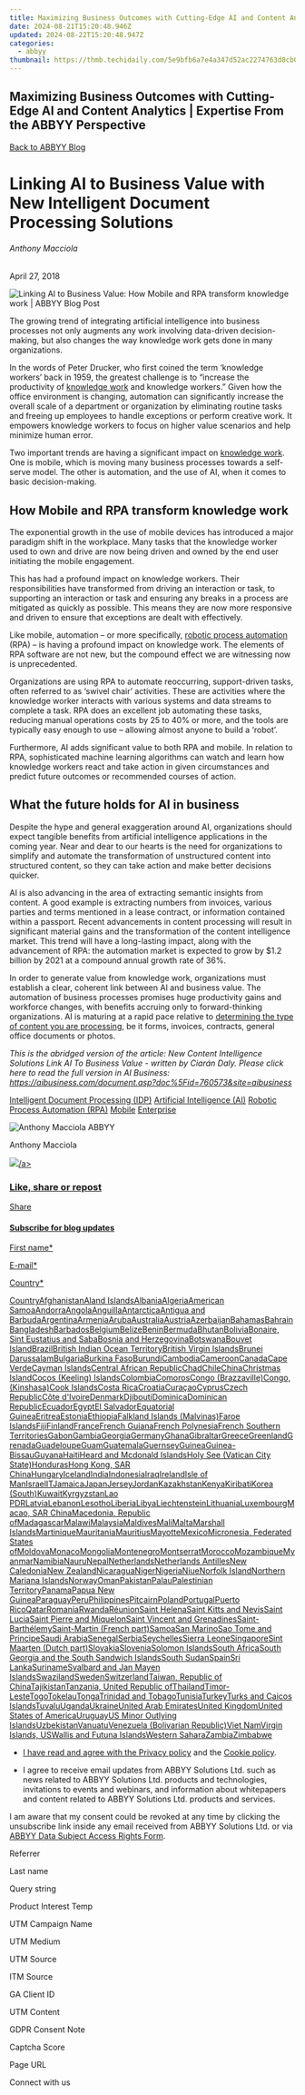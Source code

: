 ```yaml
---
title: Maximizing Business Outcomes with Cutting-Edge AI and Content Analytics | Expertise From the ABBYY Perspective
date: 2024-08-21T15:20:48.946Z
updated: 2024-08-22T15:20:48.947Z
categories:
  - abbyy
thumbnail: https://thmb.techidaily.com/5e9bfb6a7e4a347d52ac2274763d8cb00a024229f1f3b2af38f5058bc81f8e98.jpg
---
```


## Maximizing Business Outcomes with Cutting-Edge AI and Content Analytics | Expertise From the ABBYY Perspective

[Back to ABBYY Blog](https://tools.techidaily.com/abbyy/products/)

# Linking AI to Business Value with New Intelligent Document Processing Solutions

###### Anthony Macciola

April 27, 2018

![Linking AI to Business Value: How Mobile and RPA transform knowledge work | ABBYY Blog Post](https://static1.abbyy.com/abbyycommedia/25284/9156e_blog_linking-ai-to-business-value-with-new-content-intelligence-solutions_4_blog_934x400.png) 

The growing trend of integrating artificial intelligence into business processes not only augments any work involving data-driven decision-making, but also changes the way knowledge work gets done in many organizations.

In the words of Peter Drucker, who first coined the term ‘knowledge workers’ back in 1959, the greatest challenge is to “increase the productivity of [knowledge work](https://aibusiness.com/intelligent-rpa-transforming-knowledge-work-business-world/) and knowledge workers.” Given how the office environment is changing, automation can significantly increase the overall scale of a department or organization by eliminating routine tasks and freeing up employees to handle exceptions or perform creative work. It empowers knowledge workers to focus on higher value scenarios and help minimize human error.

Two important trends are having a significant impact on [knowledge work](https://aibusiness.com/kim-technologies-interview/). One is mobile, which is moving many business processes towards a self-serve model. The other is automation, and the use of AI, when it comes to basic decision-making.

## How Mobile and RPA transform knowledge work

The exponential growth in the use of mobile devices has introduced a major paradigm shift in the workplace. Many tasks that the knowledge worker used to own and drive are now being driven and owned by the end user initiating the mobile engagement.

This has had a profound impact on knowledge workers. Their responsibilities have transformed from driving an interaction or task, to supporting an interaction or task and ensuring any breaks in a process are mitigated as quickly as possible. This means they are now more responsive and driven to ensure that exceptions are dealt with effectively.

Like mobile, automation – or more specifically, [robotic process automation](https://tools.techidaily.com/abbyy/products/) (RPA) – is having a profound impact on knowledge work. The elements of RPA software are not new, but the compound effect we are witnessing now is unprecedented.

Organizations are using RPA to automate reoccurring, support-driven tasks, often referred to as ‘swivel chair’ activities. These are activities where the knowledge worker interacts with various systems and data streams to complete a task. RPA does an excellent job automating these tasks, reducing manual operations costs by 25 to 40% or more, and the tools are typically easy enough to use – allowing almost anyone to build a ‘robot’.

Furthermore, AI adds significant value to both RPA and mobile. In relation to RPA, sophisticated machine learning algorithms can watch and learn how knowledge workers react and take action in given circumstances and predict future outcomes or recommended courses of action.

## What the future holds for AI in business

Despite the hype and general exaggeration around AI, organizations should expect tangible benefits from artificial intelligence applications in the coming year. Near and dear to our hearts is the need for organizations to simplify and automate the transformation of unstructured content into structured content, so they can take action and make better decisions quicker.

AI is also advancing in the area of extracting semantic insights from content. A good example is extracting numbers from invoices, various parties and terms mentioned in a lease contract, or information contained within a passport. Recent advancements in content processing will result in significant material gains and the transformation of the content intelligence market. This trend will have a long-lasting impact, along with the advancement of RPA: the automation market is expected to grow by $1.2 billion by 2021 at a compound annual growth rate of 36%.

In order to generate value from knowledge work, organizations must establish a clear, coherent link between AI and business value. The automation of business processes promises huge productivity gains and workforce changes, with benefits accruing only to forward-thinking organizations. AI is maturing at a rapid pace relative to [determining the type of content you are processing](https://aibusiness.com/abbyy-business-documents-actionable/), be it forms, invoices, contracts, general office documents or photos.

_This is the abridged version of the article: New Content Intelligence Solutions Link AI To Business Value - written by Ciarán Daly. Please click here to read the full version in AI Business:_ _<https://aibusiness.com/document.asp?doc%5Fid=760573&site=aibusiness>_

[Intelligent Document Processing (IDP)](https://www.abbyy.com/blog/intelligent-document-processing-idp/ "Intelligent Document Processing (IDP)") [Artificial Intelligence (AI)](https://www.abbyy.com/blog/artificial-intelligence-ai/ "Artificial Intelligence (AI)") [Robotic Process Automation (RPA)](https://www.abbyy.com/blog/robotic-process-automation-rpa/ "Robotic Process Automation (RPA)") [Mobile](https://tools.techidaily.com/abbyy/products/) [Enterprise](https://tools.techidaily.com/abbyy/products/) 

![Anthony Macciola ABBYY](https://static4.abbyy.com/abbyycommedia/25717/anthonymacciola-99x99.png)

Anthony Macciola

<!-- affiliate ads begin -->
<a href="https://store.nero.com/order/checkout.php?PRODS=4729507&QTY=1&AFFILIATE=108875&CART=1"><img src="https://www.nero.com/nero-com-wAssets/img/banners/2023/TIU/Nero_TuneItUp_Screen_2.webp" border="0">/a>
<!-- affiliate ads end -->
### Like, share or repost

Share 

#### Subscribe for blog updates

First name\*

E-mail\*

Сountry\*

СountryAfghanistanAland IslandsAlbaniaAlgeriaAmerican SamoaAndorraAngolaAnguillaAntarcticaAntigua and BarbudaArgentinaArmeniaArubaAustraliaAustriaAzerbaijanBahamasBahrainBangladeshBarbadosBelgiumBelizeBeninBermudaBhutanBoliviaBonaire, Sint Eustatius and SabaBosnia and HerzegovinaBotswanaBouvet IslandBrazilBritish Indian Ocean TerritoryBritish Virgin IslandsBrunei DarussalamBulgariaBurkina FasoBurundiCambodiaCameroonCanadaCape VerdeCayman IslandsCentral African RepublicChadChileChinaChristmas IslandCocos (Keeling) IslandsColombiaComorosCongo (Brazzaville)Congo, (Kinshasa)Cook IslandsCosta RicaCroatiaCuraçaoCyprusCzech RepublicCôte d'IvoireDenmarkDjiboutiDominicaDominican RepublicEcuadorEgyptEl SalvadorEquatorial GuineaEritreaEstoniaEthiopiaFalkland Islands (Malvinas)Faroe IslandsFijiFinlandFranceFrench GuianaFrench PolynesiaFrench Southern TerritoriesGabonGambiaGeorgiaGermanyGhanaGibraltarGreeceGreenlandGrenadaGuadeloupeGuamGuatemalaGuernseyGuineaGuinea-BissauGuyanaHaitiHeard and Mcdonald IslandsHoly See (Vatican City State)HondurasHong Kong, SAR ChinaHungaryIcelandIndiaIndonesiaIraqIrelandIsle of ManIsraelITJamaicaJapanJerseyJordanKazakhstanKenyaKiribatiKorea (South)KuwaitKyrgyzstanLao PDRLatviaLebanonLesothoLiberiaLibyaLiechtensteinLithuaniaLuxembourgMacao, SAR ChinaMacedonia, Republic ofMadagascarMalawiMalaysiaMaldivesMaliMaltaMarshall IslandsMartiniqueMauritaniaMauritiusMayotteMexicoMicronesia, Federated States ofMoldovaMonacoMongoliaMontenegroMontserratMoroccoMozambiqueMyanmarNamibiaNauruNepalNetherlandsNetherlands AntillesNew CaledoniaNew ZealandNicaraguaNigerNigeriaNiueNorfolk IslandNorthern Mariana IslandsNorwayOmanPakistanPalauPalestinian TerritoryPanamaPapua New GuineaParaguayPeruPhilippinesPitcairnPolandPortugalPuerto RicoQatarRomaniaRwandaRéunionSaint HelenaSaint Kitts and NevisSaint LuciaSaint Pierre and MiquelonSaint Vincent and GrenadinesSaint-BarthélemySaint-Martin (French part)SamoaSan MarinoSao Tome and PrincipeSaudi ArabiaSenegalSerbiaSeychellesSierra LeoneSingaporeSint Maarten (Dutch part)SlovakiaSloveniaSolomon IslandsSouth AfricaSouth Georgia and the South Sandwich IslandsSouth SudanSpainSri LankaSurinameSvalbard and Jan Mayen IslandsSwazilandSwedenSwitzerlandTaiwan, Republic of ChinaTajikistanTanzania, United Republic ofThailandTimor-LesteTogoTokelauTongaTrinidad and TobagoTunisiaTurkeyTurks and Caicos IslandsTuvaluUgandaUkraineUnited Arab EmiratesUnited KingdomUnited States of AmericaUruguayUS Minor Outlying IslandsUzbekistanVanuatuVenezuela (Bolivarian Republic)Viet NamVirgin Islands, USWallis and Futuna IslandsWestern SaharaZambiaZimbabwe

* I have read and agree with the [Privacy policy](https://tools.techidaily.com/abbyy/products/) and the [Cookie policy](https://tools.techidaily.com/abbyy/products/).

* I agree to receive email updates from ABBYY Solutions Ltd. such as news related to ABBYY Solutions Ltd. products and technologies, invitations to events and webinars, and information about whitepapers and content related to ABBYY Solutions Ltd. products and services.  
    
I am aware that my consent could be revoked at any time by clicking the unsubscribe link inside any email received from ABBYY Solutions Ltd. or via [ABBYY Data Subject Access Rights Form](https://tools.techidaily.com/abbyy/products/).

Referrer

Last name

Query string

Product Interest Temp

UTM Campaign Name

UTM Medium

UTM Source

ITM Source

GA Client ID

UTM Content

GDPR Consent Note

Captcha Score

Page URL

Connect with us

<ins class="adsbygoogle"
     style="display:block"
     data-ad-format="autorelaxed"
     data-ad-client="ca-pub-7571918770474297"
     data-ad-slot="1223367746"></ins>



<ins class="adsbygoogle"
     style="display:block"
     data-ad-client="ca-pub-7571918770474297"
     data-ad-slot="8358498916"
     data-ad-format="auto"
     data-full-width-responsive="true"></ins>
